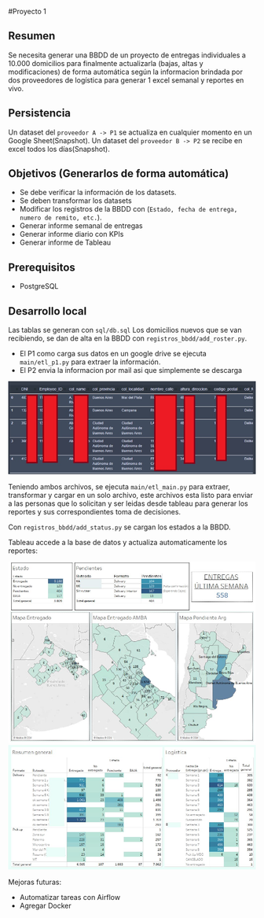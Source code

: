 #Proyecto 1
## Resumen
Se necesita generar una BBDD de un proyecto de entregas individuales a 10.000 domicilios para finalmente actualizarla (bajas, altas y modificaciones) de forma automática según la informacion brindada por dos proveedores de logística para generar 1 excel semanal y reportes en vivo.

## Persistencia
Un dataset del `proveedor A -> P1` se actualiza en cualquier momento en un Google Sheet(Snapshot).
Un dataset del `proveedor B -> P2` se recibe en excel todos los días(Snapshot).


## Objetivos (Generarlos de forma automática)
* Se debe verificar la información de los datasets.
* Se deben transformar los datasets
* Modificar los registros de la BBDD con (`Estado, fecha de entrega, numero de remito, etc.`).
* Generar informe semanal de entregas
* Generar informe diario con KPIs
* Generar informe de Tableau

## Prerequisitos
* PostgreSQL

## Desarrollo local
Las tablas se generan con `sql/db.sql`
Los domicilios nuevos que se van recibiendo, se dan de alta en la BBDD con `registros_bbdd/add_roster.py`.

* El P1 como carga sus datos en un google drive se ejecuta `main/etl_p1.py` para extraer la información.
* El P2 envia la informacion por mail asi que simplemente se descarga

![EjProv](https://github.com/nico30994/ETL-Delivery-Project/blob/main/imgs/add_reg.jpg)

Teniendo ambos archivos, se ejecuta `main/etl_main.py` para extraer, transformar y cargar en un solo archivo, este archivos esta listo para enviar a las personas que lo solicitan y ser leidas desde tableau para generar los reportes y sus correspondientes toma de decisiones.

Con `registros_bbdd/add_status.py` se cargan los estados a la BBDD.

Tableau accede a la base de datos y actualiza automaticamente los reportes:

![ResultadoTableau](https://github.com/nico30994/ETL-Delivery-Project/blob/main/imgs/Roster.jpg)
![ResultadoTableau2](https://github.com/nico30994/ETL-Delivery-Project/blob/main/imgs/info.jpg)

Mejoras futuras:
* Automatizar tareas con Airflow
* Agregar Docker